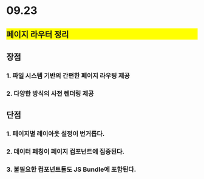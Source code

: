 # 09.23

## <div style="background-color: yellow;">페이지 라우터 정리</div>

## 장점

### 1. 파일 시스템 기반의 간편한 페이지 라우팅 제공

### 2. 다양한 방식의 사전 렌더링 제공

## 단점

### 1. 페이지별 레이아웃 설정이 번거롭다.

### 2. 데이터 페칭이 페이지 컴포넌트에 집중된다.

### 3. 불필요한 컴포넌트들도 JS Bundle에 포함된다.
